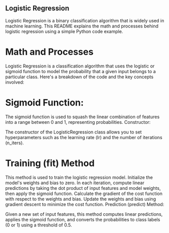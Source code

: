 ## Logistic Regression
Logistic Regression is a binary classification algorithm that is widely used in machine learning. This README explains the math and processes behind logistic regression using a simple Python code example.

# Math and Processes
Logistic Regression is a classification algorithm that uses the logistic or sigmoid function to model the probability that a given input belongs to a particular class. Here's a breakdown of the code and the key concepts involved:

# Sigmoid Function:

The sigmoid function is used to squash the linear combination of features into a range between 0 and 1, representing probabilities.
Constructor:

The constructor of the LogisticRegression class allows you to set hyperparameters such as the learning rate (lr) and the number of iterations (n_iters).

# Training (fit) Method
This method is used to train the logistic regression model.
Initialize the model's weights and bias to zero.
In each iteration, compute linear predictions by taking the dot product of input features and model weights, then apply the sigmoid function.
Calculate the gradient of the cost function with respect to the weights and bias.
Update the weights and bias using gradient descent to minimize the cost function.
Prediction (predict) Method:

Given a new set of input features, this method computes linear predictions, applies the sigmoid function, and converts the probabilities to class labels (0 or 1) using a threshold of 0.5.